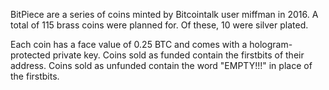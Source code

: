 BitPiece are a series of coins minted by Bitcointalk user miffman in 2016. A total of 115 brass coins were planned for. Of these, 10 were silver plated.

Each coin has a face value of 0.25 BTC and comes with a hologram-protected private key. Coins sold as funded contain the firstbits of their address. Coins sold as unfunded contain the word "EMPTY!!!" in place of the firstbits.

